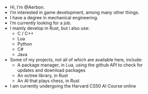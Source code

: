 - Hi, I’m @Aerbon.
- I’m interested in game development, among many other things.
- I have a degree in mechanical engineering.
- I’m currently looking for a job.
- I mainly develop in Rust, but i also use:
  - C / C++
  - Lua
  - Python
  - C#
  - Java
- Some of my projects, not all of which are available here, include:
  - A package manager, in Lua, using the github API to check for updates and download packages
  - An octree library, in Rust
  - An AI that plays chess, in Rust
- I am currently undergoing the Harvard CS50 AI Course online


<!---
Aerbon/Aerbon is a ✨ special ✨ repository because its `README.md` (this file) appears on your GitHub profile.
You can click the Preview link to take a look at your changes.
--->
